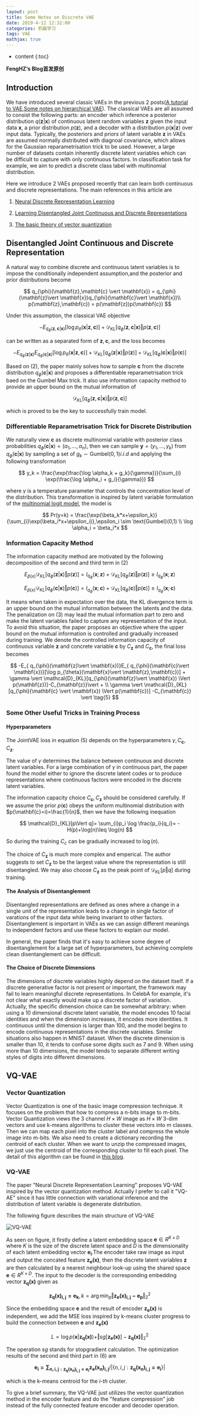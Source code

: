 ```yaml
---
layout: post
title: Some Notes on Discrete VAE
date: 2019-4-12 12:32:00
categories: 机器学习
tags: VAE
mathjax: true
---
```


* content
{:toc}

**FengHZ‘s Blog首发原创**

## Introduction

We have introduced several classic VAEs in the previous 2 posts([A tutorial to VAE](https://fenghz.github.io/Variational-AutoEncoder/),[Some notes on hierarchical VAE](https://fenghz.github.io/Hierarchical-VAE/)).
The classical VAEs are all assumed to consist the following parts: an encoder which inference a posterior distribution $q(\mathbf{z}\vert \mathbf{x})$ of continuous latent random variables $\mathbf{z}$ given the input data $\mathbf{x}$, a prior distribution $p(\mathbf{z})$, and a decoder with a distribution $p(\mathbf{x}\vert \mathbf{z})$ over input data. Typically, the posteriors and priors of latent variable $\mathbf{z}$ in VAEs are assumed normally distributed with diagnoal covariance, which allows for the Gaussian reparametrisation trick to be used. However, a large number of datasets contain inherently discrete latent variables which can be difficult to capture with only continuous factors. In classification task for example, we aim to predict a discrete class label with multinomial distribution.








Here we introduce 2 VAEs proposed recently that can learn both continuous and discrete representations. The main references in this article are 

1. [Neural Discrete Representation Learning](https://arxiv.org/abs/1711.00937)

2. [Learning Disentangled Joint Continuous and Discrete Representations](https://arxiv.org/pdf/1804.00104.pdf)

3. [The basic theory of vector quantization](http://blog.pluskid.org/?p=57)

## Disentangled Joint Continuous and Discrete Representation

A natural way to combine discrete and continuous latent variables is to impose the conditionally independent assumption,and the posterior and prior distributions become 

$$
q_{\phi}(\mathbf{z},\mathbf{c} \vert \mathbf{x}) = q_{\phi}(\mathbf{z}\vert \mathbf{x})q_{\phi}(\mathbf{c}\vert \mathbf{x})\\
p(\mathbf{z},\mathbf{c}) = p(\mathbf{z})p(\mathbf{c})
$$

Under this assumption, the classical VAE objective 

$$
-E_{q_{\phi}(\mathbf{z},\mathbf{c} \vert \mathbf{x})}[\log p_{\theta}(\mathbf{x}\vert \mathbf{z},\mathbf{c})] + \mathcal{D}_{KL}[q_{\phi}(\mathbf{z},\mathbf{c} \vert \mathbf{x}) \Vert p(\mathbf{z},\mathbf{c})] \tag{1}
$$

can be written as a separated form of $\mathbf{z},\mathbf{c}$, and the loss becomes

$$
-E_{ q_{\phi}(\mathbf{z}\vert \mathbf{x})}E_{ q_{\phi}(\mathbf{c}\vert \mathbf{x})}[\log p_{\theta}(\mathbf{x}\vert \mathbf{z},\mathbf{c})] + \mathcal{D}_{KL}[q_{\phi}(\mathbf{z}\vert \mathbf{x}) \Vert p(\mathbf{z})]+\mathcal{D}_{KL}[q_{\phi}(\mathbf{c} \vert \mathbf{x}) \Vert p(\mathbf{c})]  \tag{2}
$$

Based on $(2)$, the paper mainly solves how to sample $\mathbf{c}$ from the discrete distribution $q_{\phi}(\mathbf{c}\vert \mathbf{x})$ and proposes a differentiable reparametrisation trick baed on the Gumbel Max trick. It also use information capacity method to provide an upper bound on the mutual information of 

$$
\mathcal{D}_{KL}[q_{\phi}(\mathbf{z},\mathbf{c} \vert \mathbf{x}) \Vert p(\mathbf{z},\mathbf{c})]$$

which is proved to be the key to successfully train model.

### Differentiable Reparametrisation Trick for Discrete Distribution

We naturally view $\mathbf{c}$ as discrete multinomial variable with posterior class probabilities $q_{\phi}(\mathbf{c}\vert \mathbf{x})=(\alpha_1,\ldots,\alpha_n)$, then we can sample $\mathbf{y}=(y_1,\ldots,y_k)$ from $q_{\phi}(\mathbf{c}\vert \mathbf{x})$ by sampling a set of $g_k \sim \text{Gumbel}(0,1) i.i.d$ and applying the following transformation 

$$
y_k = \frac{\exp(\frac{\log \alpha_k + g_k}{\gamma})}{\sum_{i} \exp(\frac{\log \alpha_i + g_i}{\gamma})}
$$

where $\gamma$ is a temperature parameter that controls the concentration level of the distribution. This transformation is inspired by latent variable formulation of the [multinomial logit model](https://en.wikipedia.org/wiki/Multinomial_logistic_regression), the model is 

$$
Pr(y=k) = \frac{\exp(\beta_k*x+\epsilon_k)}{\sum_{i}\exp(\beta_i*x+\epsilon_i)},\epsilon_i \sim \text{Gumbel}(0,1) \\
\log \alpha_i = \beta_i*x
$$

### Information Capacity Method

The information capacity method are motivated by the following decomposition of the second and third term in $(2)$

$$
E_{\hat{p}(x)}\mathcal{D}_{KL}[q_{\phi}(\mathbf{z}\vert \mathbf{x}) \Vert p(\mathbf{z})] = I_{q_{\phi}}(\mathbf{x};\mathbf{z}) + \mathcal{D}_{KL}[q_{\phi}(\mathbf{z})\Vert p(\mathbf{z})]\geq I_{q_{\phi}}(\mathbf{x};\mathbf{z})  \tag{3}
$$

$$
E_{\hat{p}(x)}\mathcal{D}_{KL}[q_{\phi}(\mathbf{c} \vert \mathbf{x}) \Vert p(\mathbf{c})]  = I_{q_{\phi}}(\mathbf{x};\mathbf{c}) + \mathcal{D}_{KL}[q_{\phi}(\mathbf{c})\Vert p(\mathbf{c})]\geq I_{q_{\phi}}(\mathbf{x};\mathbf{c})  \tag{4}
$$

It means when taken in expectation over the data, the KL divergence term is an upper bound on the mutual information between the latents and the data. The penalization on $(3)$ may lead the mutual information part to zero and make the latent variables failed to capture any representation of the input. To avoid this situation, the paper proposes an objective where the upper bound on the mutual information is controlled and gradually increased during training. We denote the controlled information capacity of continuous variable $\mathbf{z}$ and concrete variable $\mathbf{c}$ by $C_{\mathbf{z}}$ and $C_{\mathbf{c}}$, the final loss becomes 

$$
-E_{ q_{\phi}(\mathbf{z}\vert \mathbf{x})}E_{ q_{\phi}(\mathbf{c}\vert \mathbf{x})}[\log p_{\theta}(\mathbf{x}\vert \mathbf{z},\mathbf{c})] + \gamma \vert \mathcal{D}_{KL}[q_{\phi}(\mathbf{z}\vert \mathbf{x}) \Vert p(\mathbf{z})]-C_{\mathbf{z}}\vert + \\
\gamma \vert \mathcal{D}_{KL}[q_{\phi}(\mathbf{c} \vert \mathbf{x}) \Vert p(\mathbf{c})]  -C_{\mathbf{c}} \vert \tag{5}
$$

### Some Other Useful Tricks in Training Process

#### Hyperparameters
The JointVAE loss in equation $(5)$ depends on the hyperparameters $\gamma,C_{\mathbf{c}},C_{\mathbf{z}}$. 

The value of $\gamma$ determines the balance between continuous and discrete latent variables. For a large combination of $\gamma$ in continuous part, the paper found the model either to ignore the discrete latent codes or to produce representations where continuous factors were encoded in the discrete latent variables. 

The information capacity choice $C_{\mathbf{c}},C_{\mathbf{z}}$ should be considered carefully. If we assume the prior $p(\mathbf{c})$ obeys the uniform multinomial distribution with $p(\mathbf{c}=i)=\frac{1}{n}$, then we have the following inequation

$$
\mathcal{D}_{KL}[p\Vert q]= \sum_{i}p_i \log \frac{p_i}{q_i}= -H(p)+\log(n)\leq \log(n)
$$

So during the training $C_c$ can be gradually increased to $\log(n)$.

The choice of $C_{\mathbf{z}}$ is much more complex and emperical. The author suggests to set $C_{\mathbf{z}}$ to be the largest value where the representation is still disentangled. We may also choose $C_{\mathbf{z}}$ as the peak point of $\mathcal{D}_{KL}[p\Vert q]$ during training.

#### The Analysis of Disentanglement
Disentangled representations are defined as ones where a change in a single unit of the representation leads to a change in single factor of varations of the input data while being invariant to other factors. Disentanglement is important in VAEs as we can assign different meanings to independent factors and use these factors to explain our model.

In general, the paper finds that it's easy to achieve some degree of disentanglement for a large set of hyperparameters, but achieving complete clean disentanglement can be difficult.
#### The Choice of Discrete Dimensions

The dimensions of discrete variables highly depend on the dataset itself. If a discrete generative factor is not present or important, the framework may fail to learn meaningful discrete representations. In CelebA for example, it's not clear what exactly would make up a discrete factor of variation. Actually, the specific dimension choice can be somewhat arbitrary: when using a 10 dimensional discrete latent variable, the model encodes 10 facial identities and when the dimension increases, it encodes more identities. It continuous until the dimension is larger than 100, and the model begins to encode continuous representations in the discrete variables. Similar situations also happen in MNIST dataset. When the discrete dimension is smaller than 10, it tends to confuse some digits such as 7 and 9. When using more than 10 dimensions, the model tends to separate different writing styles of digits into different dimensions.


## VQ-VAE

### Vector Quantization

Vector Quantization is one of the basic image compression technique. It focuses on the problem that how to compress a n-bits image to m-bits. Vector Quantization views the 3 channel $H\times W$ image as  $H\times W$ 3-dim vectors and use k-means algorithms to cluster these vectors into m classes. Then we can map each pixel into the cluster label and compress the whole image into m-bits. We also need to create a dictionary recording the centroid of each cluster. When we want to unzip the compressed images, we just use the centroid of the corresponding cluster to fill each pixel. The detail of this algorithm can be found in [this blog]((http://blog.pluskid.org/?p=57)
). 

### VQ-VAE

The paper "Neural Discrete Representation Learning" proposes VQ-VAE inspired by the vector quantization method. Actually I prefer to call it "VQ-AE" since it has little connection with variational inference and the distribution of latent variable is degenerate distribution.

The following figure describes the main structure of VQ-VAE 

![VQ-VAE](/images/discrete-vae/vq-vae.png)

As seen on figure, it firstly define a latent embedding space $\mathbf{e}\in R^{K\times D}$ where $K$ is the size of the discrete latent space and $D$ is the dimensionality of each latent embedding vector $\mathbf{e_i}$.The encoder take raw image as input and output the concated feature $\mathbf{z_e(x)}$, then the discrete latent variables $\mathbf{z}$ are then calculated by a nearest neighbour look-up using the shared space $\mathbf{e}\in R^{K\times D}$. The input to the decoder is the corresponding  embedding vector $\mathbf{z_q(x)}$ given as 

$$
\mathbf{z_q(x)_{i,j} = e_k},k=\arg\min _p \Vert \mathbf{z_e(x)_{i,j}-e_p} \Vert_2^2
$$

Since the embedding space $\mathbf{e}$ and the result of encoder $\mathbf{z_e(x)}$ is independent, we add the MSE loss inspired by k-means cluster progress to build the connection between $\mathbf{e}$ and $\mathbf{z_e(x)}$ 

$$
L = \log p(\mathbf{x}\vert \mathbf{z_q(x)}) + \Vert sg[\mathbf{z_{e}(x)}]-\mathbf{z_{q}(x)} \Vert_2^2   \tag{6}
$$

The operation *sg* stands for stopgradient calculation. The optimization results of the second and third part in $(6)$ are

$$
\mathbf{e_i = \sum _{n,i,j:\mathbf{z_q(x_n)_{i,j}=e_i}}}\mathbf{z_e(x_n)_{i,j}}/\vert \{n,i,j:\mathbf{z_q(x_n)_{i,j}=e_i}\}\vert 
$$

which is the k-means centroid for the *i-th* cluster.

To give a brief summary, the VQ-VAE just utilizes the vector quantization method in the encoder feature and do the "feature compression" job instead of the fully connected feature encoder and decoder operation. 